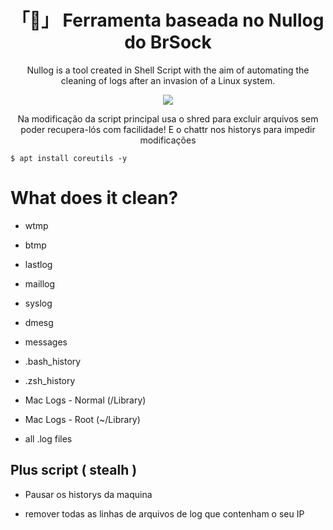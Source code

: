 <h1 align="center">「🧹」 Ferramenta baseada no Nullog do BrSock </h1>

<a><p align="center">Nullog is a tool created in Shell Script with the aim of automating the cleaning of logs after an invasion of a Linux system.</p></a>

<p align="center"><img src="image.png"></p>


<a><p align="center">Na  modificação da script principal usa o shred para excluir arquivos sem poder recupera-lós com facilidade! E o chattr nos historys para impedir modificações</p></a>


```
$ apt install coreutils -y

```



# What does it clean?

* wtmp

* btmp

* lastlog

* maillog

* syslog

* dmesg

* messages

* .bash_history

* .zsh_history

* Mac Logs - Normal (/Library)

* Mac Logs - Root (~/Library)

* all .log files




## Plus script ( stealh ) 

* Pausar  os  historys da maquina 

* remover todas as linhas de arquivos de log que contenham o seu IP

